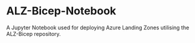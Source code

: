 # ALZ-Bicep-Notebook
A Jupyter Notebook used for deploying Azure Landing Zones utilising the ALZ-Bicep repository.
